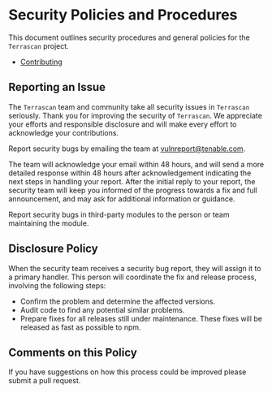 # Security Policies and Procedures

This document outlines security procedures and general policies for the `Terrascan`
project.

  * [Contributing](../CONTRIBUTING.md)

## Reporting an Issue

The `Terrascan` team and community take all security issues in `Terrascan` seriously.
Thank you for improving the security of `Terrascan`. We appreciate your efforts and
responsible disclosure and will make every effort to acknowledge your
contributions.

Report security bugs by emailing the team at vulnreport@tenable.com.

The team will acknowledge your email within 48 hours, and will send a
more detailed response within 48 hours after acknowledgement indicating the next steps in handling your report. After the initial reply to your report, the security team will
keep you informed of the progress towards a fix and full
announcement, and may ask for additional information or guidance.

Report security bugs in third-party modules to the person or team maintaining
the module.

## Disclosure Policy

When the security team receives a security bug report, they will assign it to a
primary handler. This person will coordinate the fix and release process,
involving the following steps:

  * Confirm the problem and determine the affected versions.
  * Audit code to find any potential similar problems.
  * Prepare fixes for all releases still under maintenance. These fixes will be
    released as fast as possible to npm.

## Comments on this Policy

If you have suggestions on how this process could be improved please submit a
pull request.